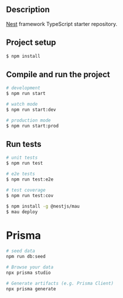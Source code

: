 
## Description

[Nest](https://github.com/nestjs/nest) framework TypeScript starter repository.

## Project setup

```bash
$ npm install
```

## Compile and run the project

```bash
# development
$ npm run start

# watch mode
$ npm run start:dev

# production mode
$ npm run start:prod
```

## Run tests

```bash
# unit tests
$ npm run test

# e2e tests
$ npm run test:e2e

# test coverage
$ npm run test:cov
```


```bash
$ npm install -g @nestjs/mau
$ mau deploy
```


# Prisma

```bash
# seed data
npm run db:seed

# Browse your data
npx prisma studio

# Generate artifacts (e.g. Prisma Client)
npx prisma generate
```